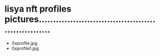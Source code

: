 # lisya nft profiles pictures.........................................................
- 0xprofile.jpg.
- 0xprofile1.jpg
